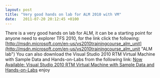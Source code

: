 ```yaml
---
layout: post
title: "Very good hands on lab for ALM 2010 with VM"
date:   2011-07-20 20:12:45 +0100
---
```


There is a very good hands on lab for ALM, it can be a starting point
for anyone need to explorer TFS 2010, for the link click the following:
[http://msdn.microsoft.com/en-us/vs2010trainingcourse_alm_unit](http://msdn.microsoft.com/en-us/vs2010trainingcourse_alm_unit "ALM lab")
You can also download the Visual Studio 2010 RTM Virtual Machine with
Sample Data and Hands-on-Labs from the following link: [Now Available:
Visual Studio 2010 RTM Virtual Machine with Sample Data and
Hands-on-Labs](http://blogs.msdn.com/b/briankel/archive/2010/06/25/now-available-visual-studio-2010-rtm-virtual-machine-with-sample-data-and-hands-on-labs.aspx?ocid=soc-n-eg-elite--MRadwan "Now Available: Visual Studio 2010 RTM Virtual Machine with Sample Data and Hands-on-Labs")
enjoy

